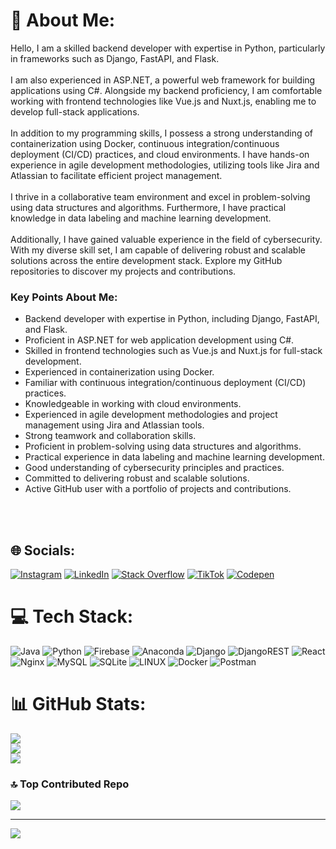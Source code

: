 # 💫 About Me:
Hello, I am a skilled backend developer with expertise in Python, particularly in frameworks such as Django, FastAPI, and Flask. <br/><br/>
I am also experienced in ASP.NET, a powerful web framework for building applications using C#. Alongside my backend proficiency, I am comfortable working with frontend technologies like Vue.js and Nuxt.js, enabling me to develop full-stack applications. <br/><br/>
In addition to my programming skills, I possess a strong understanding of containerization using Docker, continuous integration/continuous deployment (CI/CD) practices, and cloud environments. I have hands-on experience in agile development methodologies, utilizing tools like Jira and Atlassian to facilitate efficient project management. <br/><br/>
I thrive in a collaborative team environment and excel in problem-solving using data structures and algorithms. Furthermore, I have practical knowledge in data labeling and machine learning development.<br/><br/>
Additionally, I have gained valuable experience in the field of cybersecurity. With my diverse skill set, I am capable of delivering robust and scalable solutions across the entire development stack. Explore my GitHub repositories to discover my projects and contributions.

### Key Points About Me:
- Backend developer with expertise in Python, including Django, FastAPI, and Flask.
- Proficient in ASP.NET for web application development using C#.
- Skilled in frontend technologies such as Vue.js and Nuxt.js for full-stack development.
- Experienced in containerization using Docker.
- Familiar with continuous integration/continuous deployment (CI/CD) practices.
- Knowledgeable in working with cloud environments.
- Experienced in agile development methodologies and project management using Jira and Atlassian tools.
- Strong teamwork and collaboration skills.
- Proficient in problem-solving using data structures and algorithms.
- Practical experience in data labeling and machine learning development.
- Good understanding of cybersecurity principles and practices.
- Committed to delivering robust and scalable solutions.
- Active GitHub user with a portfolio of projects and contributions.

<br><br>


## 🌐 Socials:
[![Instagram](https://img.shields.io/badge/Instagram-%23E4405F.svg?logo=Instagram&logoColor=white)](https://instagram.com/kibromhail) [![LinkedIn](https://img.shields.io/badge/LinkedIn-%230077B5.svg?logo=linkedin&logoColor=white)](https://linkedin.com/in/kibrom-hailu-867469223) [![Stack Overflow](https://img.shields.io/badge/-Stackoverflow-FE7A16?logo=stack-overflow&logoColor=white)](https://stackoverflow.com/users/20266577) [![TikTok](https://img.shields.io/badge/TikTok-%23000000.svg?logo=TikTok&logoColor=white)](https://tiktok.com/@keba-python) [![Codepen](https://img.shields.io/badge/Codepen-000000?style=for-the-badge&logo=codepen&logoColor=white)](https://codepen.io/keba-python) 

# 💻 Tech Stack:
![Java](https://img.shields.io/badge/java-%23ED8B00.svg?style=for-the-badge&logo=java&logoColor=white) ![Python](https://img.shields.io/badge/python-3670A0?style=for-the-badge&logo=python&logoColor=ffdd54) ![Firebase](https://img.shields.io/badge/firebase-%23039BE5.svg?style=for-the-badge&logo=firebase) ![Anaconda](https://img.shields.io/badge/Anaconda-%2344A833.svg?style=for-the-badge&logo=anaconda&logoColor=white) ![Django](https://img.shields.io/badge/django-%23092E20.svg?style=for-the-badge&logo=django&logoColor=white) ![DjangoREST](https://img.shields.io/badge/DJANGO-REST-ff1709?style=for-the-badge&logo=django&logoColor=white&color=ff1709&labelColor=gray) ![React](https://img.shields.io/badge/react-%2320232a.svg?style=for-the-badge&logo=react&logoColor=%2361DAFB) ![Nginx](https://img.shields.io/badge/nginx-%23009639.svg?style=for-the-badge&logo=nginx&logoColor=white) ![MySQL](https://img.shields.io/badge/mysql-%2300f.svg?style=for-the-badge&logo=mysql&logoColor=white) ![SQLite](https://img.shields.io/badge/sqlite-%2307405e.svg?style=for-the-badge&logo=sqlite&logoColor=white) ![LINUX](https://img.shields.io/badge/Linux-FCC624?style=for-the-badge&logo=linux&logoColor=black) ![Docker](https://img.shields.io/badge/docker-%230db7ed.svg?style=for-the-badge&logo=docker&logoColor=white) ![Postman](https://img.shields.io/badge/Postman-FF6C37?style=for-the-badge&logo=postman&logoColor=white)
# 📊 GitHub Stats:
![](https://github-readme-stats.vercel.app/api?username=kebaHailu&theme=dark&hide_border=true&include_all_commits=false&count_private=false)<br/>
![](https://github-readme-streak-stats.herokuapp.com/?user=kebaHailu&theme=dark&hide_border=true)<br/>
![](https://github-readme-stats.vercel.app/api/top-langs/?username=kebaHailu&theme=dark&hide_border=true&include_all_commits=false&count_private=false&layout=compact)

### 🔝 Top Contributed Repo
![](https://github-contributor-stats.vercel.app/api?username=kebaHailu&limit=5&theme=monokai&combine_all_yearly_contributions=true)

---
[![](https://visitcount.itsvg.in/api?id=kebaHailu&icon=0&color=0)](https://visitcount.itsvg.in)


